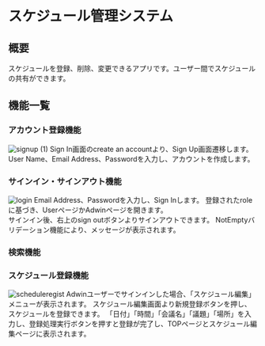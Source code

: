 # スケジュール管理システム
## 概要
スケジュールを登録、削除、変更できるアプリです。ユーザー間でスケジュールの共有ができます。
<br>
## 機能一覧
### アカウント登録機能
![signup (1)](https://github.com/user-attachments/assets/a5ee1290-4557-4fc0-9e48-8e470cdc569c)
Sign In画面のcreate an accountより、Sign Up画面遷移します。
User Name、Email Address、Passwordを入力し、アカウントを作成します。

### サインイン・サインアウト機能
![login](https://github.com/user-attachments/assets/14a39bd2-2978-437e-a103-46b85bf91131)
Email Address、Passwordを入力し、Sign Inします。
登録されたroleに基づき、UserページかAdwinページを開きます。<br>
サインイン後、右上のsign outボタンよりサインアウトできます。
NotEmptyバリデーション機能により、メッセージが表示されます。

### 検索機能


### スケジュール登録機能
![scheduleregist](https://github.com/user-attachments/assets/59a6a90a-3ca5-484e-8700-f59cddef34ce)
Adwinユーザーでサインインした場合、「スケジュール編集」メニューが表示されます。
スケジュール編集画面より新規登録ボタンを押し、スケジュールを登録できます。
「日付」「時間」「会議名」「議題」「場所」を入力し、登録処理実行ボタンを押すと登録が完了し、TOPページとスケジュール編集ページに表示されます。


